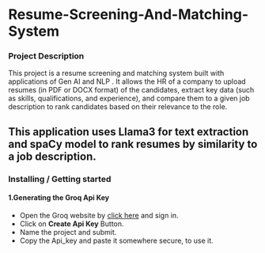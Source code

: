 # Resume-Screening-And-Matching-System
### Project Description
This project is a resume screening and matching system built with applications of Gen AI and NLP . It allows the HR of a company to upload resumes (in PDF or DOCX format) of the candidates, extract key data (such as skills, qualifications, and experience), and compare them to a given job description to rank candidates based on their relevance to the role.

This application uses Llama3 for text extraction and spaCy model to rank resumes by similarity to a job description.
---
### Installing / Getting started
#### 1.Generating the Groq Api Key
* Open the Groq website by [click here](https://console.groq.com/keys) and sign in.
* Click on **Create Api Key** Button.
* Name the project and submit.
* Copy the Api_key and paste it somewhere secure, to use it.


